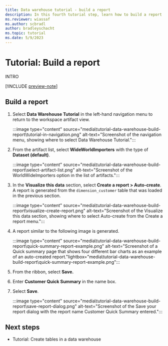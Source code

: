 ```yaml
---
title: Data warehouse tutorial - build a report
description: In this fourth tutorial step, learn how to build a report with the data you ingested into your warehouse in the last step.
ms.reviewer: wiassaf
ms.author: scbradl
author: bradleyschacht
ms.topic: tutorial
ms.date: 5/9/2023
---
```


# Tutorial: Build a report

INTRO

[!INCLUDE [preview-note](../includes/preview-note.md)]

## Build a report

1. Select **Data Warehouse Tutorial** in the left-hand navigation menu to return to the workspace artifact view.

   :::image type="content" source="media\tutorial-data-warehouse-build-report\tutorial-in-navigation.png" alt-text="Screenshot of the navigation menu, showing where to select Data Warehouse Tutorial.":::

1. From the artifact list, select **WideWorldImporters** with the type of **Dataset (default)**.

   :::image type="content" source="media\tutorial-data-warehouse-build-report\select-artifact-list.png" alt-text="Screenshot of the WorldWideImporters option in the list of artifacts.":::

1. In the **Visualize this data** section, select **Create a report > Auto-create**. A report is generated from the `dimension_customer` table that was loaded in the previous section.

   :::image type="content" source="media\tutorial-data-warehouse-build-report\visualize-create-report.png" alt-text="Screenshot of the Visualize this data section, showing where to select Auto-create from the Create a report menu.":::

1. A report similar to the following image is generated.

   :::image type="content" source="media\tutorial-data-warehouse-build-report\quick-summary-report-example.png" alt-text="Screenshot of a Quick summary page that shows four different bar charts as an example of an auto-created report."lightbox="media\tutorial-data-warehouse-build-report\quick-summary-report-example.png":::

1. From the ribbon, select **Save.**

1. Enter **Customer Quick Summary** in the name box.

1. Select **Save**.

   :::image type="content" source="media\tutorial-data-warehouse-build-report\save-report-dialog.png" alt-text="Screenshot of the Save your report dialog with the report name Customer Quick Summary entered.":::

## Next steps

- Tutorial: Create tables in a data warehouse
